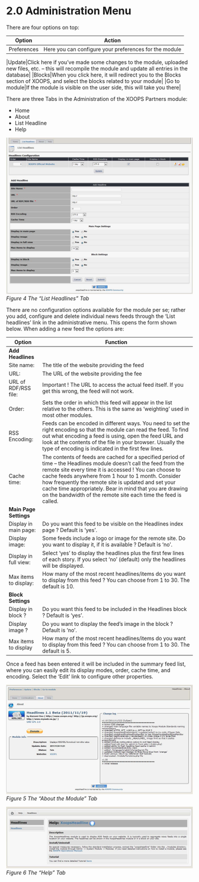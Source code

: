 # 2.0 Administration Menu

There are four options on top:

|Option|Action|
| -- | -- |
|Preferences|Here you can configure your preferences for the module|

|Update|Click here if you’ve made some changes to the module, uploaded new files, etc. – this will recompile the module and update all entries in the database|
|Blocks|When you click here, it will redirect you to the Blocks section of XOOPS, and select the blocks related to your module|
|Go to module|If the module is visible on the user side, this will take you there|

There are three Tabs in the Administration of the XOOPS Partners module: 
-	Home
-	About 
-	List Headline
-	Help

![img_5.jpg](../assets/img_5.jpg)   
*Figure 4 The “List Headlines” Tab*

There are no configuration options available for the module per se; rather you add, configure and delete individual news feeds through the ‘List headlines’ link in the administrative menu. This opens the form shown below. When adding a new feed the options are:

|Option|	Function|
|--|--|
|**Add Headlines**	||
|Site name:|	The title of the website providing the feed|
|URL:|	The URL of the website providing the fee|
|URL of RDF/RSS file:|	Important ! The URL to access the actual feed itself. If you get this wrong, the feed will not work.|
|Order:	|Sets the order in which this feed will appear in the list relative to the others. This is the same as ‘weighting’ used in most other modules.|
|RSS Encoding:|	Feeds can be encoded in different ways. You need to set the right encoding so that the module can read the feed. To find out what encoding a feed is using, open the feed URL and look at the contents of the file in your browser. Usually the type of encoding is indicated in the first few lines.|
|Cache time:|	The contents of feeds are cached for a specified period of time – the Headlines module doesn’t call the feed from the remote site every time it is accessed ! You can choose to cache feeds anywhere from 1 hour to 1 month. Consider how frequently the remote site is updated and set your cache time appropriately. Bear in mind that you are drawing on the bandwidth of the remote site each time the feed is called. |
|**Main Page Settings**	||
|Display in main page:|	Do you want this feed to be visible on the Headlines index page ? Default is ‘yes’.|
|Display image:|Some feeds include a logo or image for the remote site. Do you want to display it, if it is available ? Default is ‘no’.|
|Display in full view:|	Select ‘yes’ to display the headlines plus the first few lines of each story. If you select ‘no’ (default) only the headlines will be displayed.|
|Max items to display:|	How many of the most recent headlines/items do you want to display from this feed ? You can choose from 1 to 30. The default is 10.|
|**Block Settings**	||
|Display in block ?	|Do you want this feed to be included in the Headlines block ? Default is ‘yes’.|
|Display image ?|	Do you want to display the feed’s image in the block ? Default is ‘no’.|
|Max items to display|	How many of the most recent headlines/items do you want to display from this feed ? You can choose from 1 to 30. The default is 5.|

Once a feed has been entered it will be included in the summary feed list, where you can easily edit its display modes, order, cache time, and encoding. Select the ‘Edit’ link to configure other properties.
 
 ![img_6.jpg](../assets/img_6.jpg)   
*Figure 5 The “About the Module” Tab*

![img_7.jpg](../assets/img_7.jpg)   
*Figure 6 The “Help” Tab*

 
